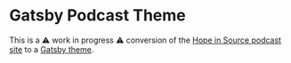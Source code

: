 # Gatsby Podcast Theme

This is a ⚠️ work in progress ⚠️ conversion of the [Hope in Source podcast site](https://hopeinsource.com/) to a [Gatsby theme](https://www.gatsbyjs.org/docs/themes/).
